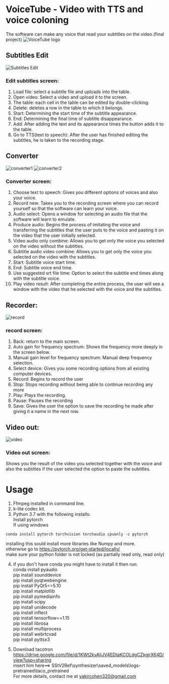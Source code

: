 # VoiceTube - Video with TTS and voice coloning
The software can make any voice that read your subtitles on the video.(final project)
![VoiceTube logo](https://github.com/yakircohen/Video-with-TTS-and-voice-coloning/blob/main/logo.png)


## Subtitles Edit
![Subtitles Edit](https://github.com/yakircohen/Video-with-TTS-and-voice-coloning/blob/main/Subtitles%20Edit.png)
### Edit subtitles screen:
1. Load file: select a subtitle file and uploads into the table.
2. Open video: Select a video and upload it to the screen.
3. The table: each cell in the table can be edited by double-clicking.
4. Delete: deletes a row in the table to which it belongs.
5. Start: Determining the start time of the subtitle appearance.
6. End: Determining the final time of subtitle disappearance.
7. Add: After adding the text and its appearance times the button adds it to the table.
8. Go to TTS(text to speech): After the user has finished editing the subtitles, he is taken to the recording stage.

## Converter
![converter1](https://github.com/yakircohen/Video-with-TTS-and-voice-coloning/blob/main/12.png)
![converter2](https://github.com/yakircohen/Video-with-TTS-and-voice-coloning/blob/main/13.png)
### Converter screen:
1. Choose text to speech: Gives you different options of voices and also your voice.
2. Record new: Takes you to the recording screen where you can record yourself so that the software can learn your voice.
3. Audio select: Opens a window for selecting an audio file that the software will learn to emulate.
4. Produce audio: Begins the process of imitating the voice and transferring the subtitles that the user puts to the voice and pasting it on the video that the user initially selected.
5. Video audio only combine: Allows you to get only the voice you selected on the video without the subtitles.
6. Subtitle audio video combine: Allows you to get only the voice you selected on the video with the subtitles.
7. Start: Subtitle voice start time.
8. End: Subtitle voice end time.
9. Use suggested srt file time: Option to select the subtitle end times along with the subtitle voice.
10. Play video result: After completing the entire process, the user will see a window with the video that he selected with the voice and the subtitles.

## Recorder:
![record](https://github.com/yakircohen/Video-with-TTS-and-voice-coloning/blob/main/recorod.png)
### record screen:
1. Back: return to the main screen.
2. Auto gain for frequency spectrum: Shows the frequency more deeply in the screen below. 
3. Manual gain level for frequency spectrum: Manual deep frequency selection.
4. Select device: Gives you some recording options from all existing computer devices.
5. Record: Begins to record the user
6. Stop: Stops recording without being able to continue recording any more
7. Play: Plays the recording.
8. Pause: Pauses the recording
9. Save: Gives the user the option to save the recording he made after giving it a name in the next row.

## Video out:
![video](https://github.com/yakircohen/Video-with-TTS-and-voice-coloning/blob/main/output.png)
### Video out screen:
Shows you the result of the video you selected together with the voice and also the subtitles if the user selected the option to paste the subtitles.

# Usage
1. Ffmpeg installed in command line.  
2. k-lite codec kit.
3. Python 3.7 with the following installs:<br/>
Install pytorch<br/>
If using windows<br/>
```
conda install pytorch torchvision torchaudio cpuonly -c pytorch
```
installing this sould install more libraries like Numpy and more.<br/>
otherwise go to https://pytorch.org/get-started/locally/ <br/>
make sure your python folder is not locked (as partially read only, read only)

4. if you don't have conda you might have to install it
then run: <br/>
    conda install pyaudio<br/>
    pip install sounddevice<br/>
    pip install pyqtwebengine<br/>
 pip install PyQt5==5.10<br/>
 pip install matplotlib<br/>
 pip install pymediainfo<br/>
pip install scipy<br/>
pip install unidecode<br/>
pip install inflect<br/>
pip install tensorflow==1.15<br/>
pip install librosa<br/>
pip install multiprocess<br/>
pip install webrtcvad<br/>
pip install pyttsx3<br/>

5. Download tacotron  https://drive.google.com/file/d/1KWt2kvAIjJV4EDtaKCOLdgCZkgjrX64D/view?usp=sharing   <br/>
   insert him here==>  SStV2Ref\synthesizer\saved_models\logs-pretrained\taco_pretrained<br/>
For more details, contact me at yakircohen320@gmail.com





